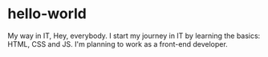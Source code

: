 # hello-world
My way in IT,
Hey, everybody. I start my journey in IT by learning the basics: HTML, CSS and JS. I'm planning to work as a front-end developer.
